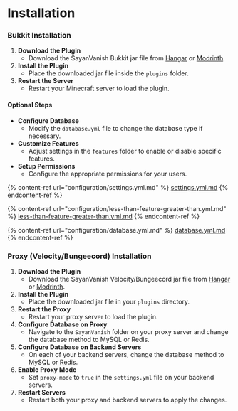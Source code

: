 # Installation

### Bukkit Installation

1. **Download the Plugin**
   * Download the SayanVanish Bukkit jar file from [Hangar](https://hangar.papermc.io/Syrent/SayanVanish) or [Modrinth](https://modrinth.com/plugin/sayanvanish).
2. **Install the Plugin**
   * Place the downloaded jar file inside the `plugins` folder.
3. **Restart the Server**
   * Restart your Minecraft server to load the plugin.

#### Optional Steps

* **Configure Database**
  * Modify the `database.yml` file to change the database type if necessary.
* **Customize Features**
  * Adjust settings in the `features` folder to enable or disable specific features.
* **Setup Permissions**
  * Configure the appropriate permissions for your users.

{% content-ref url="configuration/settings.yml.md" %}
[settings.yml.md](configuration/settings.yml.md)
{% endcontent-ref %}

{% content-ref url="configuration/less-than-feature-greater-than.yml.md" %}
[less-than-feature-greater-than.yml.md](configuration/less-than-feature-greater-than.yml.md)
{% endcontent-ref %}

{% content-ref url="configuration/database.yml.md" %}
[database.yml.md](configuration/database.yml.md)
{% endcontent-ref %}

### Proxy (Velocity/Bungeecord) Installation

1. **Download the Plugin**
   * Download the SayanVanish Velocity/Bungeecord jar file from [Hangar](https://hangar.papermc.io/Syrent/SayanVanish) or [Modrinth](https://modrinth.com/plugin/sayanvanish).
2. **Install the Plugin**
   * Place the downloaded jar file in your `plugins` directory.
3. **Restart the Proxy**
   * Restart your proxy server to load the plugin.
4. **Configure Database on Proxy**
   * Navigate to the `SayanVanish` folder on your proxy server and change the database method to MySQL or Redis.
5. **Configure Database on Backend Servers**
   * On each of your backend servers, change the database method to MySQL or Redis.
6. **Enable Proxy Mode**
   * Set `proxy-mode` to `true` in the `settings.yml` file on your backend servers.
7. **Restart Servers**
   * Restart both your proxy and backend servers to apply the changes.

